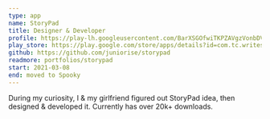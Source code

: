 ```yaml
---
type: app
name: StoryPad
title: Designer & Developer
profile: https://play-lh.googleusercontent.com/BarXSGOfwiTKPZAVgzVonbDVZb5KyD3CjCsXL5t2o-3vJ069pmfeMVyXMM8sgS662hU=s360-rw
play_store: https://play.google.com/store/apps/details?id=com.tc.writestory
github: https://github.com/juniorise/storypad
readmore: portfolios/storypad
start: 2021-03-08
end: moved to Spooky
---
```


During my curiosity, I & my girlfriend figured out StoryPad idea, then designed & developed it. Currently has over 20k+ downloads.
